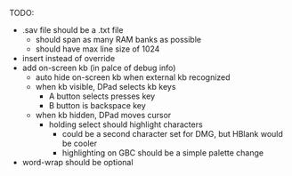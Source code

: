 TODO:

- .sav file should be a .txt file
  - should span as many RAM banks as possible
  - should have max line size of 1024
- insert instead of override
- add on-screen kb (in palce of debug info)
  - auto hide on-screen kb when external kb recognized
  - when kb visible, DPad selects kb keys
    - A button selects presses key
    - B button is backspace key
  - when kb hidden, DPad moves cursor
    - holding select should highlight characters
      - could be a second character set for DMG, but HBlank would be cooler
      - highlighting on GBC should be a simple palette change
- word-wrap should be optional